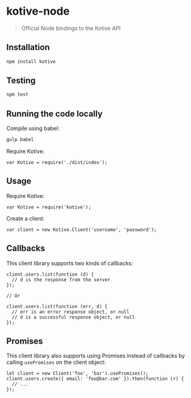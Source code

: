 # kotive-node
> Official Node bindings to the Kotive API

## Installation

```bash
npm install kotive
```

## Testing

```bash
npm test
```

## Running the code locally

Compile using babel:

```bash
gulp babel
```

Require Kotive:

```node
var Kotive = require('./dist/index');
```

## Usage

Require Kotive:

```node
var Kotive = require('kotive');
```

Create a client:

```node
var client = new Kotive.Client('username', 'password');
```

## Callbacks

This client library supports two kinds of callbacks:

```node
client.users.list(function (d) {
  // d is the response from the server
});

// Or

client.users.list(function (err, d) {
  // err is an error response object, or null
  // d is a successful response object, or null
});
```

## Promises

This client library also supports using Promises instead of callbacks by calling `usePromises` on the client object:

```node
let client = new Client('foo', 'bar').usePromises();
client.users.create({ email: 'foo@bar.com' }).then(function (r) {
  // ...
});
```
